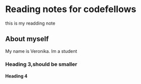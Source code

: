 # Reading notes for codefellows
this is my readding note
## About myself
My name is Veronika. Im a student
### Heading 3,should be smaller
#### Heading 4
